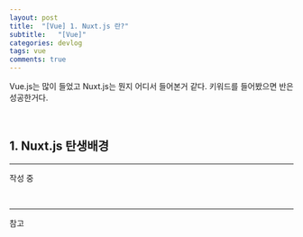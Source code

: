 ```yaml
---
layout: post
title:  "[Vue] 1. Nuxt.js 란?"
subtitle:   "[Vue]"
categories: devlog
tags: vue
comments: true
---
```


Vue.js는 많이 들었고 Nuxt.js는 뭔지 어디서 들어본거 같다. 키워드를 들어봤으면 반은 성공한거다.

<br>


## 1. Nuxt.js 탄생배경
---

작성 중 

<br>

---
참고  
